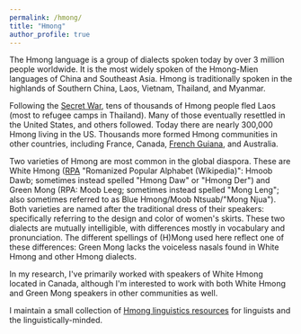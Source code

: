 ```yaml
---
permalink: /hmong/
title: "Hmong"
author_profile: true
---
```


The Hmong language is a group of dialects spoken today by over 3 million people worldwide. It is the most widely spoken of the Hmong-Mien languages of China and Southeast Asia. Hmong is traditionally spoken in the highlands of Southern China, Laos, Vietnam, Thailand, and Myanmar. 

Following the [Secret War](https://en.wikipedia.org/wiki/Laotian_Civil_War "Secret War (Wikipedia)"), tens of thousands of Hmong people fled Laos (most to refugee camps in Thailand). Many of those eventually resettled in the United States, and others followed. Today there are nearly 300,000 Hmong living in the US. Thousands more formed Hmong communities in other countries, including France, Canada, [French Guiana](https://www.youtube.com/watch?v=nMf-FRl3fpI&ab_channel=FRANCE24English "From Laos to French Guiana: The story of the Hmong people"), and Australia.

Two varieties of Hmong are most common in the global diaspora. These are White Hmong ([RPA](https://en.wikipedia.org/wiki/Romanized_Popular_Alphabet) "Romanized Popular Alphabet (Wikipedia)": Hmoob Dawb; sometimes instead spelled "Hmong Daw" or "Hmong Der") and Green Mong (RPA: Moob Leeg; sometimes instead spelled "Mong Leng"; also sometimes referred to as Blue Hmong/Moob Ntsuab/"Mong Njua"). Both varieties are named after the traditional dress of their speakers: specifically referring to the design and color of women's skirts. These two dialects are mutually intelligible, with differences mostly in vocabulary and pronunciation. The different spellings of (H)Mong used here reflect one of these differences: Green Mong lacks the voiceless nasals found in White Hmong and other Hmong dialects. 

In my research, I've primarily worked with speakers of White Hmong located in Canada, although I'm interested to work with both White Hmong and Green Mong speakers in other communities as well. 

I maintain a small collection of [Hmong linguistics resources](/hmong/resources "Hmong Linguistics Resources") for linguists and the linguistically-minded. 


